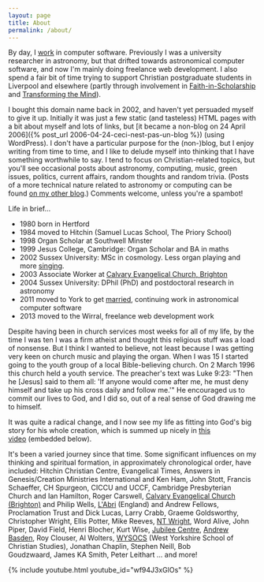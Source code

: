 ```yaml
---
layout: page
title: About
permalink: /about/
---
```


By day, I [work](http://www.enkaptic.co.uk/about/) in computer software. Previously I was a university researcher in astronomy, but that drifted towards astronomical computer software, and now I'm mainly doing freelance web development. I also spend a fair bit of time trying to support Christian postgraduate students in Liverpool and elsewhere (partly through involvement in [Faith-in-Scholarship](http://wysocs.org.uk/faith-in-scholarship) and [Transforming the Mind](http://christianpostgrad.org.uk/content/node/34)).

I bought this domain name back in 2002, and haven't yet persuaded myself to give it up. Initially it was just a few static (and tasteless) HTML pages with a bit about myself and lots of links, but [it became a non-blog on 24 April 2006]({% post_url 2006-04-24-ceci-nest-pas-un-blog %}) (using WordPress). I don't have a particular purpose for the (non-)blog, but I enjoy writing from time to time, and I like to delude myself into thinking that I have something worthwhile to say. I tend to focus on Christian-related topics, but you'll see occasional posts about astronomy, computing, music, green issues, politics, current affairs, random thoughts and random trivia. (Posts of a more technical nature related to astronomy or computing can be found [on my other blog](http://www.enkaptic.co.uk/).) Comments welcome, unless you're a spambot!

Life in brief...

* 1980 born in Hertford
* 1984 moved to Hitchin (Samuel Lucas School, The Priory School)
* 1998 Organ Scholar at Southwell Minster
* 1999 Jesus College, Cambridge: Organ Scholar and BA in maths
* 2002 Sussex University: MSc in cosmology. Less organ playing and more [singing](/singing/).
* 2003 Associate Worker at [Calvary Evangelical Church, Brighton](http://www.calvary-brighton.org.uk/)
* 2004 Sussex University: DPhil (PhD) and postdoctoral research in astronomy
* 2011 moved to York to get [married](http://elinevanasperen.wordpress.com/), continuing work in astronomical computer software
* 2013 moved to the Wirral, freelance web development work

Despite having been in church services most weeks for all of my life, by the time I was ten I was a firm atheist and thought this religious stuff was a load of nonsense. But I think I wanted to believe, not least because I was getting very keen on church music and playing the organ. When I was 15 I started going to the youth group of a local Bible-believing church. On 2 March 1996 this church held a youth service. The preacher's text was Luke 9:23: "Then he [Jesus] said to them all: 'If anyone would come after me, he must deny himself and take up his cross daily and follow me.'" He encouraged us to commit our lives to God, and I did so, out of a real sense of God drawing me to himself.

It was quite a radical change, and I now see my life as fitting into God's big story for his whole creation, which is summed up nicely in [this video](http://three-two-one.org/) (embedded below).

It's been a varied journey since that time. Some significant influences on my thinking and spiritual formation, in approximately chronological order, have included: Hitchin Christian Centre, Evangelical Times, Answers in Genesis/Creation Ministries International and Ken Ham, John Stott, Francis Schaeffer, CH Spurgeon, CICCU and UCCF, Cambridge Presbyterian Church and Ian Hamilton, Roger Carswell, [Calvary Evangelical Church (Brighton)](http://www.calvary-brighton.org.uk/) and Philip Wells, [L'Abri](http://www.labri.org/) (England) and Andrew Fellows, Proclamation Trust and Dick Lucas, Larry Crabb, Graeme Goldsworthy, Christopher Wright, Ellis Potter, Mike Reeves, [NT Wright](http://www.ntwrightpage.com/), Word Alive, John Piper, David Field, Henri Blocher, Kurt Wise, [Jubilee Centre](http://www.jubilee-centre.org/), [Andrew Basden](http://www.allofliferedeemed.co.uk/basden.htm), Roy Clouser, Al Wolters, [WYSOCS](http://wysocs.org.uk/) (West Yorkshire School of Christian Studies), Jonathan Chaplin, Stephen Neill, Bob Goudzwaard, James KA Smith, Peter Leithart ... and more!

{% include youtube.html youtube_id="wf94J3xGlOs" %}
